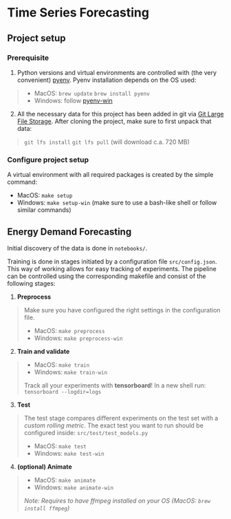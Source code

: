 # Time Series Forecasting

## Project setup

### Prerequisite

1. Python versions and virtual environments are controlled with (the very convenient) [pyenv](https://github.com/pyenv/pyenv). Pyenv installation depends on the OS used:
> - MacOS: 
>    `brew update`
>    `brew install pyenv`
> - Windows:
>    follow [pyenv-win](https://github.com/pyenv-win/pyenv-win)

2. All the necessary data for this project has been added in git via [Git Large File Storage](https://git-lfs.github.com/). After cloning the project, make sure to first unpack that data: 
>
>    `git lfs install`
>    `git lfs pull`  (will download c.a. 720 MB)

### Configure project setup

A virtual environment with all required packages is created by the simple command:

- MacOS: `make setup`
- Windows: `make setup-win` (make sure to use a bash-like shell or follow similar commands)

## Energy Demand Forecasting

Initial discovery of the data is done in `notebooks/`.  

Training is done in stages initiated by a configuration file `src/config.json`. This way of working allows for easy tracking of experiments. The pipeline can be controlled using the corresponding makefile and consist of the following stages:

1. **Preprocess**

> Make sure you have configured the right settings in the configuration file.
>
> - MacOS: `make preprocess`
> - Windows: `make preprocess-win`

2. **Train and validate**

> - MacOS: `make train`
> - Windows: `make train-win`
>
> Track all your experiments with **tensorboard**! In a new shell run: `tensorboard --logdir=logs`

3. **Test**

> The test stage compares different experiments on the test set with a *custom rolling metric*.
> The exact test you want to run should be configured inside: `src/test/test_models.py`
>
> - MacOS: `make test`
> - Windows: `make test-win`

4. **(optional) Animate**

> - MacOS: `make animate`
> - Windows: `make animate-win`
>
> *Note: Requires to have ffmpeg installed on your OS (MacOS: `brew install ffmpeg`)*